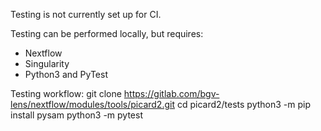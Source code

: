 Testing is not currently set up for CI.

Testing can be performed locally, but requires:

- Nextflow
- Singularity
- Python3 and PyTest

Testing workflow:
git clone https://gitlab.com/bgv-lens/nextflow/modules/tools/picard2.git
cd picard2/tests
python3 -m pip install pysam
python3 -m pytest
